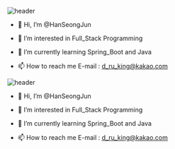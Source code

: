 ![header](https://capsule-render.vercel.app/api?type=waving&color=87cefa&height=200&section=header&text=Han%20SeongJun&fontSize=80&&fontColor=181717&animation=fadeIn&fontAlignY=38&)

- 👋 Hi, I’m @HanSeongJun
- 👀 I’m interested in Full_Stack Programming
- 🌱 I’m currently learning Spring_Boot and Java 

- 📫 How to reach me 
     E-mail : d_ru_king@kakao.com

![header](https://capsule-render.vercel.app/api?type=waving&color=87cefa&height=200&section=footer&fontSize=80&animation=fadeIn&fontAlignY=38&reversal=true)


- 👋 Hi, I’m @HanSeongJun
- 👀 I’m interested in Full_Stack Programming
- 🌱 I’m currently learning Spring_Boot and Java 

- 📫 How to reach me 
     E-mail : d_ru_king@kakao.com

<!---
HanSeongJun/HanSeongJun is a ✨ special ✨ repository because its `README.md` (this file) appears on your GitHub profile.
You can click the Preview link to take a look at your changes.
--->
